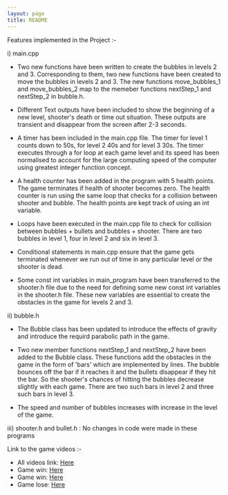 ```yaml
---
layout: page
title: README
---
```


Features implemented in the Project :-

i) main.cpp

   - Two new functions have been written to create the bubbles in levels 2 and 3. Corresponding to them, two new functions have been created to move the bubbles in           levels 2 and 3. The new functions move_bubbles_1 and move_bubbles_2  map to the memeber functions nextStep_1 and nextStep_2 in bubble.h.

   - Different Text outputs have been included to show the beginning of a new level, shooter's death or time out situation. These outputs are transient and disappear        from the screen after 2-3 seconds.

   - A timer has been included in the main.cpp file. The timer for level 1 counts down to 50s, for level 2 40s and for level 3 30s. The timer executes through a for          loop at each game level and its speed has been normalised to account for the large computing speed of the computer using greatest integer function concept.

   - A health counter has been added in the program with 5 health points. The game terminates if health of shooter becomes zero. The health counter is run using the          same loop that checks for a collision between shooter and bubble. The health points are kept track of using an int variable.

   - Loops have been executed in the main.cpp file to check for collision between bubbles + bullets and bubbles + shooter. There are two bubbles in level 1, four in          level 2 and six in level 3.

   - Conditional statements in main.cpp ensure that the game gets terminated whenever we run out of time in any particular level or the shooter is dead.

   - Some const int variables in main_program have been transferred to the shooter.h file due to the need for defining some new const int variables in the shooter.h          file. These new variables are essential to create the obstacles in the game for levels 2 and 3.

ii) bubble.h
   - The Bubble class has been updated to introduce the effects of gravity and introduce the requird parabolic path in the game.

   - Two new member functions nextStep_1 and nextStep_2 have been added to the Bubble class. These functions add the obstacles in the game in the form of  'bars' which      are implemented by lines. The bubble bounces off the bar if it reaches it and the bullets disappear if they hit the bar. So the shooter's chances of hitting the        bubbles decrease slightly with each game. There are two such bars in level 2 and three such bars in level 3.

   - The speed and number of bubbles increases with increase in the level of the game.
     
iii) shooter.h and bullet.h : No changes in code were made in these programs

Link to the game videos :-
  - All videos link:  [Here](https://drive.google.com/drive/folders/1K9UkRVpEcFqPaWQKiqjdrI1Xoh0veSY9?usp=sharing)
  - Game win:     [Here](https://drive.google.com/file/d/1KVEQAWEMVCCJwilqP4qq8rz0IhVvsZmz/view?usp=sharing) 
  - Game win:     [Here](https://drive.google.com/file/d/17O8HLVwsP-WQN8YLhaizy5miBEDOYBNl/view?usp=sharing)
  - Game lose:    [Here](https://drive.google.com/file/d/1BDOxxyorslx6HYfkvpCKXCqlqPwbhGWg/view?usp=sharing)
